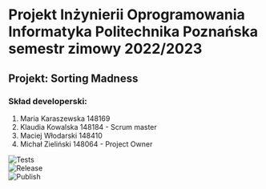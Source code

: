 # Projekt Inżynierii Oprogramowania Informatyka Politechnika Poznańska semestr zimowy 2022/2023

## Projekt: Sorting Madness

### Skład developerski:
1. Maria Karaszewska 148169
2. Klaudia Kowalska 148184 - Scrum master
3. Maciej Włodarski 148410
4. Michał Zieliński 148064 - Project Owner

![Tests](https://github.com/MichalxPZ/IOD-I51-Beta-Sort/actions/workflows/verify.yml/badge.svg)  
![Release](https://github.com/MichalxPZ/IOD-I51-Beta-Sort/actions/workflows/release.yml/badge.svg)  
![Publish](https://github.com/MichalxPZ/IOD-I51-Beta-Sort/actions/workflows/maven-publish.yml/badge.svg)  
